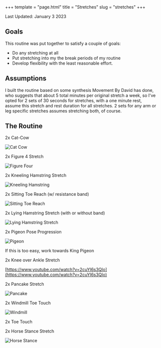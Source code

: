 +++
template = "page.html"
title = "Stretches"
slug = "stretches"
+++

Last Updated: January 3 2023

## Goals

This routine was put together to satisfy a couple of goals:
- Do any stretching at all
- Put stretching into my the break periods of my routine
- Develop flexibility with the least reasonable effort.

## Assumptions

I built the routine based on some synthesis Movement By David has done, who suggests that about 5 total minutes per original stretch a week, so I've opted for 2 sets of 30 seconds for stretches, with a one minute rest, assume this stretch and rest duration for all stretches. 2 sets for any arm or leg specific stretches assumes stretching both, of course.

## The Routine

2x Cat-Cow

![Cat Cow](cat-cow.png)

2x Figure 4 Stretch

![Figure Four](figure-four.png)

2x Kneeling Hamstring Stretch

![Kneeling Hamstring](kneeling-hamstring.png)

2x Sitting Toe Reach (w/ resistance band)

![Sitting Toe Reach](sitting-toe-reach.png)

2x Lying Hamstring Stretch (with or without band)

![Lying Hamstring Stretch](lying-hamstring-stretch.png)

2x Pigeon Pose Progression

![Pigeon](pigeon.png)

If this is too easy, work towards King Pigeon

2x Knee over Ankle Stretch

[https://www.youtube.com/watch?v=2cuYI6s3Qlo](https://www.youtube.com/watch?v=2cuYI6s3Qlo)

2x Pancake Stretch

![Pancake](pancake.png)

2x Windmill Toe Touch

![Windmill](windmill.png)

2x Toe Touch

2x Horse Stance Stretch

![Horse Stance](horse-stance.png)
